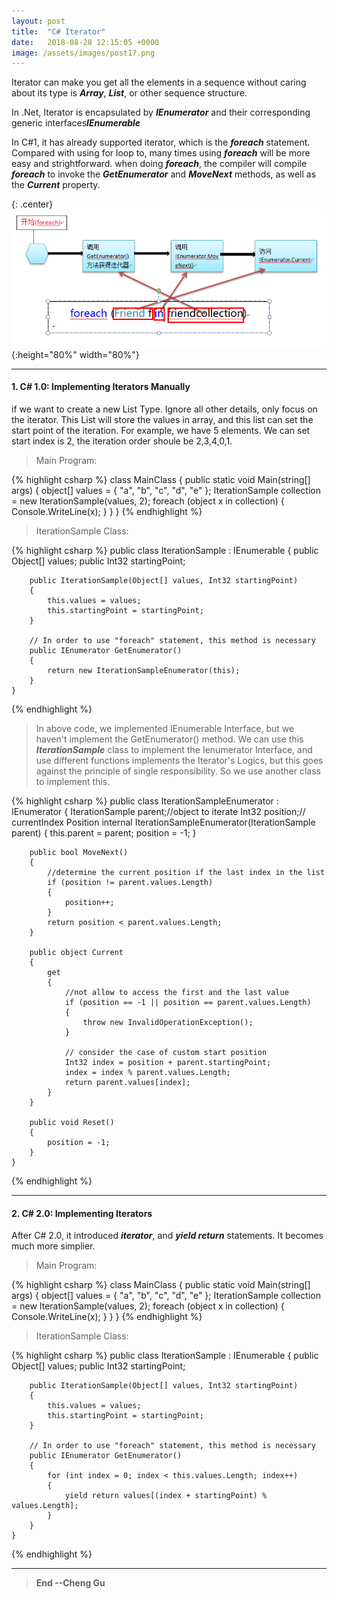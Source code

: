 ```yaml
---
layout: post
title:  "C# Iterator"
date:   2018-08-28 12:15:05 +0000
image: /assets/images/post17.png
---
```


Iterator can make you get all the elements in a sequence without caring about its type is ***Array***, ***List***, or other sequence structure.  

In .Net, Iterator is encapsulated by ***IEnumerator*** and their corresponding generic interfaces***IEnumerable*** 

In C#1, it has already supported iterator, which is the ***foreach*** statement. Compared with using for loop to, many times using ***foreach*** will be more easy and strightforward. when doing ***foreach***, the compiler will compile ***foreach*** to invoke the ***GetEnumerator*** and ***MoveNext*** methods, as well as the ***Current*** property.  


{: .center}
![dot](/assets/images/PostImages/iterator.png){:height="80%" width="80%"}

---
#### 1. C# 1.0: Implementing Iterators Manually


if we want to create a new List Type. Ignore all other details, only focus on the iterator. This List will store the values in array, and this list can set the start point of the iteration. For example, we have 5 elements. We can set start index is 2, the iteration order shoule be 2,3,4,0,1.

>Main Program:

{% highlight csharp %} 
class MainClass
    {
        public static void Main(string[] args)
        {
            object[] values = { "a", "b", "c", "d", "e" };
            IterationSample collection = new IterationSample(values, 2);
            foreach (object x in collection)
            {
                Console.WriteLine(x);
            }
        }
    }
{% endhighlight %}

>IterationSample Class:

{% highlight csharp %} 
 public class IterationSample : IEnumerable
    {
        public Object[] values;
        public Int32 startingPoint;

        public IterationSample(Object[] values, Int32 startingPoint)
        {
            this.values = values;
            this.startingPoint = startingPoint;
        }

        // In order to use "foreach" statement, this method is necessary
        public IEnumerator GetEnumerator()
        {
            return new IterationSampleEnumerator(this);
        }
    }
{% endhighlight %}

> In above code, we implemented IEnumerable Interface, but we haven't implement the GetEnumerator() method. We can use this ***IterationSample*** class to implement the Ienumerator Interface, and use different functions implements the Iterator's Logics, but this goes against the principle of single responsibility. So we use another class to implement this.

{% highlight csharp %} 
 public class IterationSampleEnumerator : IEnumerator
    {
        IterationSample parent;//object to iterate
        Int32 position;// currentIndex Position
        internal IterationSampleEnumerator(IterationSample parent)
        {
            this.parent = parent;
            position = -1;
        }

        public bool MoveNext()
        {
            //determine the current position if the last index in the list
            if (position != parent.values.Length) 
            {
                position++;
            }
            return position < parent.values.Length;
        }

        public object Current
        {
            get
            {
                //not allow to access the first and the last value
                if (position == -1 || position == parent.values.Length)
                {
                    throw new InvalidOperationException();
                }
                
                // consider the case of custom start position 
                Int32 index = position + parent.startingPoint;
                index = index % parent.values.Length;
                return parent.values[index];
            }
        }

        public void Reset()
        {
            position = -1;
        }
    }
{% endhighlight %}


---
#### 2. C# 2.0: Implementing Iterators


After C# 2.0, it introduced ***iterator***, and ***yield return*** statements. It becomes much more simplier.

>Main Program:

{% highlight csharp %} 
class MainClass
    {
        public static void Main(string[] args)
        {
            object[] values = { "a", "b", "c", "d", "e" };
            IterationSample collection = new IterationSample(values, 2);
            foreach (object x in collection)
            {
                Console.WriteLine(x);
            }
        }
    }
{% endhighlight %}

>IterationSample Class:

{% highlight csharp %} 
 public class IterationSample : IEnumerable
    {
        public Object[] values;
        public Int32 startingPoint;

        public IterationSample(Object[] values, Int32 startingPoint)
        {
            this.values = values;
            this.startingPoint = startingPoint;
        }

        // In order to use "foreach" statement, this method is necessary
        public IEnumerator GetEnumerator()
        {
            for (int index = 0; index < this.values.Length; index++)
            {
                yield return values[(index + startingPoint) % values.Length];
            }   
        }
    }
{% endhighlight %}

---

>**End --Cheng Gu**

